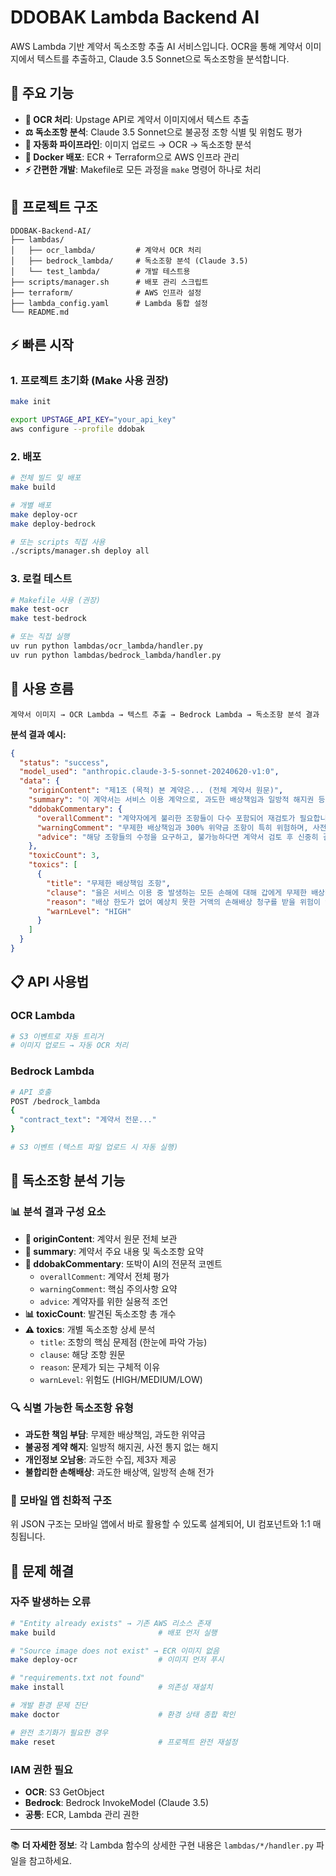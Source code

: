 # DDOBAK Lambda Backend AI

AWS Lambda 기반 계약서 독소조항 추출 AI 서비스입니다. OCR을 통해 계약서 이미지에서 텍스트를 추출하고, Claude 3.5 Sonnet으로 독소조항을 분석합니다.

## 🚀 주요 기능

- **📄 OCR 처리**: Upstage API로 계약서 이미지에서 텍스트 추출
- **⚖️ 독소조항 분석**: Claude 3.5 Sonnet으로 불공정 조항 식별 및 위험도 평가
- **🔄 자동화 파이프라인**: 이미지 업로드 → OCR → 독소조항 분석
- **🐳 Docker 배포**: ECR + Terraform으로 AWS 인프라 관리
- **⚡ 간편한 개발**: Makefile로 모든 과정을 `make` 명령어 하나로 처리

## 📁 프로젝트 구조

```
DDOBAK-Backend-AI/
├── lambdas/
│   ├── ocr_lambda/         # 계약서 OCR 처리
│   ├── bedrock_lambda/     # 독소조항 분석 (Claude 3.5)
│   └── test_lambda/        # 개발 테스트용
├── scripts/manager.sh      # 배포 관리 스크립트
├── terraform/              # AWS 인프라 설정
├── lambda_config.yaml      # Lambda 통합 설정
└── README.md
```

## ⚡ 빠른 시작

### 1. 프로젝트 초기화 (Make 사용 권장)
```bash
make init

export UPSTAGE_API_KEY="your_api_key"
aws configure --profile ddobak
```

### 2. 배포
```bash
# 전체 빌드 및 배포
make build

# 개별 배포
make deploy-ocr
make deploy-bedrock

# 또는 scripts 직접 사용
./scripts/manager.sh deploy all
```

### 3. 로컬 테스트
```bash
# Makefile 사용 (권장)
make test-ocr
make test-bedrock

# 또는 직접 실행
uv run python lambdas/ocr_lambda/handler.py
uv run python lambdas/bedrock_lambda/handler.py
```

## 🔄 사용 흐름

```
계약서 이미지 → OCR Lambda → 텍스트 추출 → Bedrock Lambda → 독소조항 분석 결과
```

**분석 결과 예시:**
```json
{
  "status": "success",
  "model_used": "anthropic.claude-3-5-sonnet-20240620-v1:0",
  "data": {
    "originContent": "제1조 (목적) 본 계약은... (전체 계약서 원문)",
    "summary": "이 계약서는 서비스 이용 계약으로, 과도한 배상책임과 일방적 해지권 등 여러 독소조항이 발견되었습니다.",
    "ddobakCommentary": {
      "overallComment": "계약자에게 불리한 조항들이 다수 포함되어 재검토가 필요합니다.",
      "warningComment": "무제한 배상책임과 300% 위약금 조항이 특히 위험하며, 사전 통지 없는 일방적 해지권도 문제가 됩니다.",
      "advice": "해당 조항들의 수정을 요구하고, 불가능하다면 계약서 검토 후 신중히 결정하시기 바랍니다."
    },
    "toxicCount": 3,
    "toxics": [
      {
        "title": "무제한 배상책임 조항",
        "clause": "을은 서비스 이용 중 발생하는 모든 손해에 대해 갑에게 무제한 배상책임을 진다",
        "reason": "배상 한도가 없어 예상치 못한 거액의 손해배상 청구를 받을 위험이 있습니다",
        "warnLevel": "HIGH"
      }
    ]
  }
}
```
## 📋 API 사용법

### OCR Lambda
```bash
# S3 이벤트로 자동 트리거
# 이미지 업로드 → 자동 OCR 처리
```

### Bedrock Lambda
```bash
# API 호출
POST /bedrock_lambda
{
  "contract_text": "계약서 전문..."
}

# S3 이벤트 (텍스트 파일 업로드 시 자동 실행)
```

## 🎯 독소조항 분석 기능

### 📊 분석 결과 구성 요소
- **📄 originContent**: 계약서 원문 전체 보관
- **📝 summary**: 계약서 주요 내용 및 독소조항 요약
- **🤖 ddobakCommentary**: 또박이 AI의 전문적 코멘트
  - `overallComment`: 계약서 전체 평가
  - `warningComment`: 핵심 주의사항 요약  
  - `advice`: 계약자를 위한 실용적 조언
- **📊 toxicCount**: 발견된 독소조항 총 개수
- **⚠️ toxics**: 개별 독소조항 상세 분석
  - `title`: 조항의 핵심 문제점 (한눈에 파악 가능)
  - `clause`: 해당 조항 원문
  - `reason`: 문제가 되는 구체적 이유
  - `warnLevel`: 위험도 (HIGH/MEDIUM/LOW)

### 🔍 식별 가능한 독소조항 유형
- **과도한 책임 부담**: 무제한 배상책임, 과도한 위약금
- **불공정 계약 해지**: 일방적 해지권, 사전 통지 없는 해지  
- **개인정보 오남용**: 과도한 수집, 제3자 제공
- **불합리한 손해배상**: 과도한 배상액, 일방적 손해 전가

### 📱 모바일 앱 친화적 구조
위 JSON 구조는 모바일 앱에서 바로 활용할 수 있도록 설계되어, UI 컴포넌트와 1:1 매칭됩니다.

## 🚨 문제 해결

### 자주 발생하는 오류
```bash
# "Entity already exists" → 기존 AWS 리소스 존재
make build                       # 배포 먼저 실행

# "Source image does not exist" → ECR 이미지 없음  
make deploy-ocr                  # 이미지 먼저 푸시

# "requirements.txt not found"
make install                     # 의존성 재설치

# 개발 환경 문제 진단
make doctor                      # 환경 상태 종합 확인

# 완전 초기화가 필요한 경우
make reset                       # 프로젝트 완전 재설정
```

### IAM 권한 필요
- **OCR**: S3 GetObject
- **Bedrock**: Bedrock InvokeModel (Claude 3.5)
- **공통**: ECR, Lambda 관리 권한

---

📚 **더 자세한 정보**: 각 Lambda 함수의 상세한 구현 내용은 `lambdas/*/handler.py` 파일을 참고하세요.